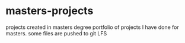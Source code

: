 # masters-projects
projects created in masters degree
portfolio of projects I have done for masters.
some files are pushed to git LFS
